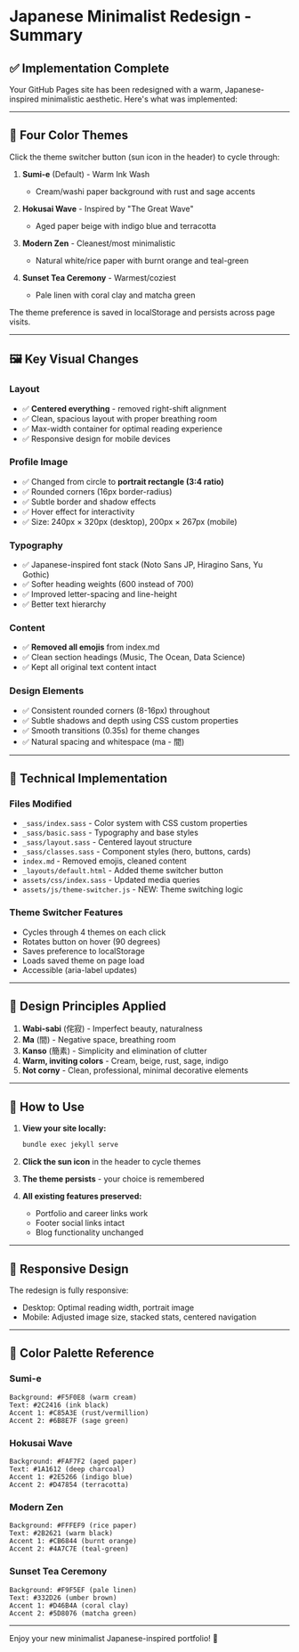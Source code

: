 # Japanese Minimalist Redesign - Summary

## ✅ Implementation Complete

Your GitHub Pages site has been redesigned with a warm, Japanese-inspired minimalistic aesthetic. Here's what was implemented:

---

## 🎨 Four Color Themes

Click the theme switcher button (sun icon in the header) to cycle through:

1. **Sumi-e** (Default) - Warm Ink Wash
   - Cream/washi paper background with rust and sage accents
   
2. **Hokusai Wave** - Inspired by "The Great Wave"
   - Aged paper beige with indigo blue and terracotta
   
3. **Modern Zen** - Cleanest/most minimalistic
   - Natural white/rice paper with burnt orange and teal-green
   
4. **Sunset Tea Ceremony** - Warmest/coziest
   - Pale linen with coral clay and matcha green

The theme preference is saved in localStorage and persists across page visits.

---

## 🖼️ Key Visual Changes

### Layout
- ✅ **Centered everything** - removed right-shift alignment
- ✅ Clean, spacious layout with proper breathing room
- ✅ Max-width container for optimal reading experience
- ✅ Responsive design for mobile devices

### Profile Image
- ✅ Changed from circle to **portrait rectangle (3:4 ratio)**
- ✅ Rounded corners (16px border-radius)
- ✅ Subtle border and shadow effects
- ✅ Hover effect for interactivity
- ✅ Size: 240px × 320px (desktop), 200px × 267px (mobile)

### Typography
- ✅ Japanese-inspired font stack (Noto Sans JP, Hiragino Sans, Yu Gothic)
- ✅ Softer heading weights (600 instead of 700)
- ✅ Improved letter-spacing and line-height
- ✅ Better text hierarchy

### Content
- ✅ **Removed all emojis** from index.md
- ✅ Clean section headings (Music, The Ocean, Data Science)
- ✅ Kept all original text content intact

### Design Elements
- ✅ Consistent rounded corners (8-16px) throughout
- ✅ Subtle shadows and depth using CSS custom properties
- ✅ Smooth transitions (0.35s) for theme changes
- ✅ Natural spacing and whitespace (ma - 間)

---

## 🔧 Technical Implementation

### Files Modified
- `_sass/index.sass` - Color system with CSS custom properties
- `_sass/basic.sass` - Typography and base styles
- `_sass/layout.sass` - Centered layout structure
- `_sass/classes.sass` - Component styles (hero, buttons, cards)
- `index.md` - Removed emojis, cleaned content
- `_layouts/default.html` - Added theme switcher button
- `assets/css/index.sass` - Updated media queries
- `assets/js/theme-switcher.js` - NEW: Theme switching logic

### Theme Switcher Features
- Cycles through 4 themes on each click
- Rotates button on hover (90 degrees)
- Saves preference to localStorage
- Loads saved theme on page load
- Accessible (aria-label updates)

---

## 🎯 Design Principles Applied

1. **Wabi-sabi** (侘寂) - Imperfect beauty, naturalness
2. **Ma** (間) - Negative space, breathing room
3. **Kanso** (簡素) - Simplicity and elimination of clutter
4. **Warm, inviting colors** - Cream, beige, rust, sage, indigo
5. **Not corny** - Clean, professional, minimal decorative elements

---

## 🚀 How to Use

1. **View your site locally:**
   ```bash
   bundle exec jekyll serve
   ```

2. **Click the sun icon** in the header to cycle themes

3. **The theme persists** - your choice is remembered

4. **All existing features preserved:**
   - Portfolio and career links work
   - Footer social links intact
   - Blog functionality unchanged

---

## 📱 Responsive Design

The redesign is fully responsive:
- Desktop: Optimal reading width, portrait image
- Mobile: Adjusted image size, stacked stats, centered navigation

---

## 🎨 Color Palette Reference

### Sumi-e
```
Background: #F5F0E8 (warm cream)
Text: #2C2416 (ink black)
Accent 1: #C85A3E (rust/vermillion)
Accent 2: #6B8E7F (sage green)
```

### Hokusai Wave
```
Background: #FAF7F2 (aged paper)
Text: #1A1612 (deep charcoal)
Accent 1: #2E5266 (indigo blue)
Accent 2: #D47854 (terracotta)
```

### Modern Zen
```
Background: #FFFEF9 (rice paper)
Text: #2B2621 (warm black)
Accent 1: #CB6844 (burnt orange)
Accent 2: #4A7C7E (teal-green)
```

### Sunset Tea Ceremony
```
Background: #F9F5EF (pale linen)
Text: #332D26 (umber brown)
Accent 1: #D46B4A (coral clay)
Accent 2: #5D8076 (matcha green)
```

---

Enjoy your new minimalist Japanese-inspired portfolio! 🍵


